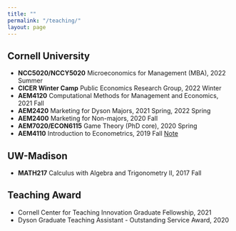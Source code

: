 ```yaml
---
title: ""
permalink: "/teaching/"
layout: page
---
```


## Cornell University

- **NCC5020/NCCY5020** Microeconomics for Management (MBA), 2022 Summer
- **CICER Winter Camp** Public Economics Research Group, 2022 Winter
- **AEM4120** Computational Methods for Management and Economics, 2021 Fall
- **AEM2420** Marketing for Dyson Majors, 2021 Spring, 2022 Spring
- **AEM2400** Marketing for Non-majors, 2020 Fall
- **AEM7020/ECON6115** Game Theory (PhD core), 2020 Spring
- **AEM4110** Introduction to Econometrics, 2019 Fall [Note](https://www.dropbox.com/sh/5l1nq634t81b6j4/AABaPofG6Fat6jJezfecAnd-a?dl=0)

## UW-Madison

- **MATH217** Calculus with Algebra and Trigonometry II, 2017 Fall

## Teaching Award

- Cornell Center for Teaching Innovation Graduate Fellowship, 2021
- Dyson Graduate Teaching Assistant - Outstanding Service Award, 2020
